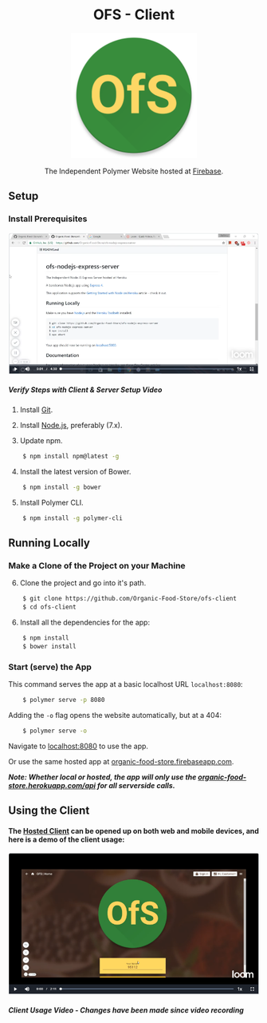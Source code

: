 <h1 align="center">OFS - Client</h1>

<p align="center">
  <a href="https://organic-food-store.firebaseapp.com" target="_blank">
    <img src="/images/logo.png" width="50%">
  </a>
</p>

<p align="center">The Independent Polymer Website hosted at <a href="https://organic-food-store.firebaseapp.com" target="_blank">Firebase</a>.</p>

## Setup

### Install Prerequisites

[![Verify Steps with Client & Server Setup Video](https://raw.githubusercontent.com/Organic-Food-Store/ofs-client/master/dev/Capture.PNG)](https://www.useloom.com/share/0130bb002fcf408a908689f09be91490 "Verify Steps with Client & Server Setup Video")
##### Verify Steps with Client & Server Setup Video

1. Install [Git](https://git-scm.com/downloads).

2. Install [Node.js](https://nodejs.org/en/download/current), preferably (7.x).

3. Update npm.
```sh
    $ npm install npm@latest -g
```

4. Install the latest version of Bower.
```sh
    $ npm install -g bower
```

5. Install Polymer CLI.
```sh
    $ npm install -g polymer-cli
```

## Running Locally

### Make a Clone of the Project on your Machine

6. Clone the project and go into it's path.
```sh
    $ git clone https://github.com/Organic-Food-Store/ofs-client
    $ cd ofs-client
```

6. Install all the dependencies for the app:
```sh
    $ npm install
    $ bower install
```

### Start (serve) the App

This command serves the app at a basic localhost URL `localhost:8080`:
```sh
    $ polymer serve -p 8080
```

Adding the `-o` flag opens the website automatically, but at a 404:
```sh
    $ polymer serve -o
```
Navigate to [localhost:8080](http://localhost:8080) to use the app.

Or use the same hosted app at [organic-food-store.firebaseapp.com](organic-food-store.firebaseapp.com).

***Note: Whether local or hosted, the app will only use the [organic-food-store.herokuapp.com/api](https://organic-food-store.herokuapp.com/api) for all serverside calls.***

## Using the Client

#### The [Hosted Client](organic-food-store.firebaseapp.com) can be opened up on both web and mobile devices, and here is a demo of the client usage:

[![Client Usage Video](https://raw.githubusercontent.com/Organic-Food-Store/ofs-client/master/dev/Capture2.PNG)](https://www.useloom.com/share/739067c114ad4c48ae03e894049d1407 "Client Usage Video")
##### Client Usage Video - Changes have been made since video recording
